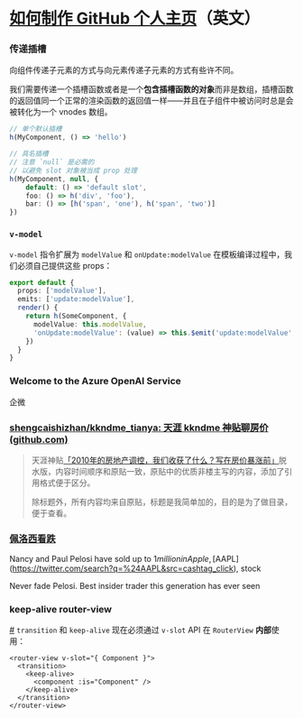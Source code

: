 # [如何制作 GitHub 个人主页](https://www.bengreenberg.dev/posts/2023-04-09-github-profile-dynamic-content/)（英文）



### 传递插槽

向组件传递子元素的方式与向元素传递子元素的方式有些许不同。

我们需要传递一个插槽函数或者是一个**包含插槽函数的对象**而非是数组，插槽函数的返回值同一个正常的渲染函数的返回值一样——并且在子组件中被访问时总是会被转化为一个 vnodes 数组。

```ts
// 单个默认插槽
h(MyComponent, () => 'hello')

// 具名插槽
// 注意 `null` 是必需的
// 以避免 slot 对象被当成 prop 处理
h(MyComponent, null, {
    default: () => 'default slot',
    foo: () => h('div', 'foo'),
    bar: () => [h('span', 'one'), h('span', 'two')]
})
```

### `v-model`[](https://cn.vuejs.org/guide/extras/render-function.html#v-model)

`v-model` 指令扩展为 `modelValue` 和 `onUpdate:modelValue` 在模板编译过程中，我们必须自己提供这些 props：



```ts
export default {
  props: ['modelValue'],
  emits: ['update:modelValue'],
  render() {
    return h(SomeComponent, {
      modelValue: this.modelValue,
      'onUpdate:modelValue': (value) => this.$emit('update:modelValue', value)
    })
  }
}
```



### Welcome to the Azure OpenAI Service

企微



### [shengcaishizhan/kkndme_tianya: 天涯 kkndme 神贴聊房价 (github.com)](https://github.com/shengcaishizhan/kkndme_tianya#1垄断的好处是没有风险)

> 天涯神贴[「2010年的房地产调控，我们收获了什么？写在房价暴涨前」](http://bbs.tianya.cn/post-house-252774-1.shtml)脱水版，内容时间顺序和原贴一致，原贴中的优质非楼主写的内容，添加了引用格式便于区分。
>
> 除标题外，所有内容均来自原贴，标题是我简单加的，目的是为了做目录，便于查看。

 

### [佩洛西看跌](https://twitter.com/unusual_whales/status/1666436312071643136?s=20) 

Nancy and Paul Pelosi have sold up to $1 million in Apple, [$AAPL](https://twitter.com/search?q=%24AAPL&src=cashtag_click), stock

Never fade Pelosi. Best insider trader this generation has ever seen



### keep-alive router-view

[#](https://router.vuejs.org/zh/guide/migration/#router-view-%E3%80%81-keep-alive-%E5%92%8C-transition) `transition` 和 `keep-alive` 现在必须通过 `v-slot` API 在 `RouterView` **内部**使用：

```vue
<router-view v-slot="{ Component }">
  <transition>
    <keep-alive>
      <component :is="Component" />
    </keep-alive>
  </transition>
</router-view>
```

